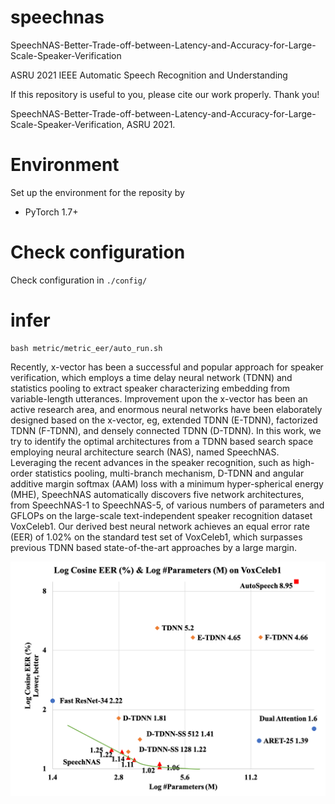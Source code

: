 # speechnas
SpeechNAS-Better-Trade-off-between-Latency-and-Accuracy-for-Large-Scale-Speaker-Verification

ASRU 2021 IEEE Automatic Speech Recognition and Understanding

If this repository is useful to you, please cite our work properly. Thank you!

SpeechNAS-Better-Trade-off-between-Latency-and-Accuracy-for-Large-Scale-Speaker-Verification, ASRU 2021.

# Environment
Set up the environment for the reposity by
* PyTorch 1.7+

# Check configuration
Check configuration in `./config/`

# infer
```shell
bash metric/metric_eer/auto_run.sh
```
Recently, x-vector has been a successful and popular approach for speaker
verification, which employs a time delay neural network (TDNN) and statistics
pooling to extract speaker characterizing embedding from variable-length
utterances. Improvement upon the x-vector has been an active research area, and
enormous neural networks have been elaborately designed based on the x-vector,
eg, extended TDNN (E-TDNN), factorized TDNN (F-TDNN), and densely connected
TDNN (D-TDNN). In this work, we try to identify the optimal architectures from
a TDNN based search space employing neural architecture search (NAS), named
SpeechNAS. Leveraging the recent advances in the speaker recognition, such as
high-order statistics pooling, multi-branch mechanism, D-TDNN and angular
additive margin softmax (AAM) loss with a minimum hyper-spherical energy (MHE),
SpeechNAS automatically discovers five network architectures, from SpeechNAS-1
to SpeechNAS-5, of various numbers of parameters and GFLOPs on the large-scale
text-independent speaker recognition dataset VoxCeleb1. Our derived best neural
network achieves an equal error rate (EER) of 1.02% on the standard test set of
VoxCeleb1, which surpasses previous TDNN based state-of-the-art approaches by a
large margin.

![image info](./performance_overview_v6.png)
